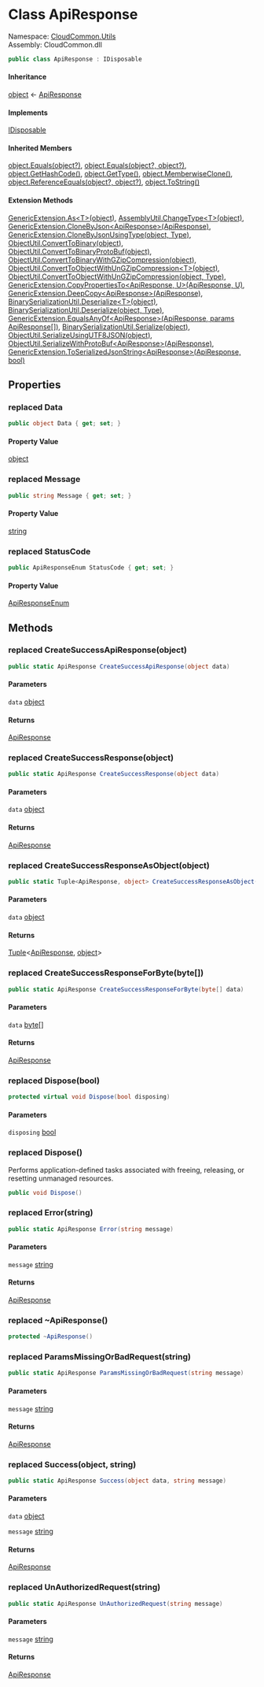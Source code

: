#  Class ApiResponse

Namespace: [CloudCommon.Utils](CloudCommon.Utils.md)  
Assembly: CloudCommon.dll  

```csharp
public class ApiResponse : IDisposable
```

#### Inheritance

[object](https://learn.microsoft.com/dotnet/api/system.object) ← 
[ApiResponse](CloudCommon.Utils.ApiResponse.md)

#### Implements

[IDisposable](https://learn.microsoft.com/dotnet/api/system.idisposable)

#### Inherited Members

[object.Equals\(object?\)](https://learn.microsoft.com/dotnet/api/system.object.equals\#system\-object\-equals\(system\-object\)), 
[object.Equals\(object?, object?\)](https://learn.microsoft.com/dotnet/api/system.object.equals\#system\-object\-equals\(system\-object\-system\-object\)), 
[object.GetHashCode\(\)](https://learn.microsoft.com/dotnet/api/system.object.gethashcode), 
[object.GetType\(\)](https://learn.microsoft.com/dotnet/api/system.object.gettype), 
[object.MemberwiseClone\(\)](https://learn.microsoft.com/dotnet/api/system.object.memberwiseclone), 
[object.ReferenceEquals\(object?, object?\)](https://learn.microsoft.com/dotnet/api/system.object.referenceequals), 
[object.ToString\(\)](https://learn.microsoft.com/dotnet/api/system.object.tostring)

#### Extension Methods

[GenericExtension.As<T\>\(object\)](CloudCommon.Extensions.GenericExtension.md\#CloudCommon\_Extensions\_GenericExtension\_As\_\_1\_System\_Object\_), 
[AssemblyUtil.ChangeType<T\>\(object\)](CloudCommon.Utils.AssemblyUtil.md\#CloudCommon\_Utils\_AssemblyUtil\_ChangeType\_\_1\_System\_Object\_), 
[GenericExtension.CloneByJson<ApiResponse\>\(ApiResponse\)](CloudCommon.Extensions.GenericExtension.md\#CloudCommon\_Extensions\_GenericExtension\_CloneByJson\_\_1\_\_\_0\_), 
[GenericExtension.CloneByJsonUsingType\(object, Type\)](CloudCommon.Extensions.GenericExtension.md\#CloudCommon\_Extensions\_GenericExtension\_CloneByJsonUsingType\_System\_Object\_System\_Type\_), 
[ObjectUtil.ConvertToBinary\(object\)](CloudCommon.Utils.ObjectUtil.md\#CloudCommon\_Utils\_ObjectUtil\_ConvertToBinary\_System\_Object\_), 
[ObjectUtil.ConvertToBinaryProtoBuf\(object\)](CloudCommon.Utils.ObjectUtil.md\#CloudCommon\_Utils\_ObjectUtil\_ConvertToBinaryProtoBuf\_System\_Object\_), 
[ObjectUtil.ConvertToBinaryWithGZipCompression\(object\)](CloudCommon.Utils.ObjectUtil.md\#CloudCommon\_Utils\_ObjectUtil\_ConvertToBinaryWithGZipCompression\_System\_Object\_), 
[ObjectUtil.ConvertToObjectWithUnGZipCompression<T\>\(object\)](CloudCommon.Utils.ObjectUtil.md\#CloudCommon\_Utils\_ObjectUtil\_ConvertToObjectWithUnGZipCompression\_\_1\_System\_Object\_), 
[ObjectUtil.ConvertToObjectWithUnGZipCompression\(object, Type\)](CloudCommon.Utils.ObjectUtil.md\#CloudCommon\_Utils\_ObjectUtil\_ConvertToObjectWithUnGZipCompression\_System\_Object\_System\_Type\_), 
[GenericExtension.CopyPropertiesTo<ApiResponse, U\>\(ApiResponse, U\)](CloudCommon.Extensions.GenericExtension.md\#CloudCommon\_Extensions\_GenericExtension\_CopyPropertiesTo\_\_2\_\_\_0\_\_\_1\_), 
[GenericExtension.DeepCopy<ApiResponse\>\(ApiResponse\)](CloudCommon.Extensions.GenericExtension.md\#CloudCommon\_Extensions\_GenericExtension\_DeepCopy\_\_1\_\_\_0\_), 
[BinarySerializationUtil.Deserialize<T\>\(object\)](CloudCommon.Utils.BinarySerializationUtil.md\#CloudCommon\_Utils\_BinarySerializationUtil\_Deserialize\_\_1\_System\_Object\_), 
[BinarySerializationUtil.Deserialize\(object, Type\)](CloudCommon.Utils.BinarySerializationUtil.md\#CloudCommon\_Utils\_BinarySerializationUtil\_Deserialize\_System\_Object\_System\_Type\_), 
[GenericExtension.EqualsAnyOf<ApiResponse\>\(ApiResponse, params ApiResponse\[\]\)](CloudCommon.Extensions.GenericExtension.md\#CloudCommon\_Extensions\_GenericExtension\_EqualsAnyOf\_\_1\_\_\_0\_\_\_0\_\_\_), 
[BinarySerializationUtil.Serialize\(object\)](CloudCommon.Utils.BinarySerializationUtil.md\#CloudCommon\_Utils\_BinarySerializationUtil\_Serialize\_System\_Object\_), 
[ObjectUtil.SerializeUsingUTF8JSON\(object\)](CloudCommon.Utils.ObjectUtil.md\#CloudCommon\_Utils\_ObjectUtil\_SerializeUsingUTF8JSON\_System\_Object\_), 
[ObjectUtil.SerializeWithProtoBuf<ApiResponse\>\(ApiResponse\)](CloudCommon.Utils.ObjectUtil.md\#CloudCommon\_Utils\_ObjectUtil\_SerializeWithProtoBuf\_\_1\_\_\_0\_), 
[GenericExtension.ToSerializedJsonString<ApiResponse\>\(ApiResponse, bool\)](CloudCommon.Extensions.GenericExtension.md\#CloudCommon\_Extensions\_GenericExtension\_ToSerializedJsonString\_\_1\_\_\_0\_System\_Boolean\_)

## Properties

### replaced Data

```csharp
public object Data { get; set; }
```

#### Property Value

 [object](https://learn.microsoft.com/dotnet/api/system.object)

### replaced Message

```csharp
public string Message { get; set; }
```

#### Property Value

 [string](https://learn.microsoft.com/dotnet/api/system.string)

### replaced StatusCode

```csharp
public ApiResponseEnum StatusCode { get; set; }
```

#### Property Value

 [ApiResponseEnum](CloudCommon.Enums.ApiResponseEnum.md)

## Methods

### replaced CreateSuccessApiResponse\(object\)

```csharp
public static ApiResponse CreateSuccessApiResponse(object data)
```

#### Parameters

`data` [object](https://learn.microsoft.com/dotnet/api/system.object)

#### Returns

 [ApiResponse](CloudCommon.Utils.ApiResponse.md)

### replaced CreateSuccessResponse\(object\)

```csharp
public static ApiResponse CreateSuccessResponse(object data)
```

#### Parameters

`data` [object](https://learn.microsoft.com/dotnet/api/system.object)

#### Returns

 [ApiResponse](CloudCommon.Utils.ApiResponse.md)

### replaced CreateSuccessResponseAsObject\(object\)

```csharp
public static Tuple<ApiResponse, object> CreateSuccessResponseAsObject(object data)
```

#### Parameters

`data` [object](https://learn.microsoft.com/dotnet/api/system.object)

#### Returns

 [Tuple](https://learn.microsoft.com/dotnet/api/system.tuple\-2)<[ApiResponse](CloudCommon.Utils.ApiResponse.md), [object](https://learn.microsoft.com/dotnet/api/system.object)\>

### replaced CreateSuccessResponseForByte\(byte\[\]\)

```csharp
public static ApiResponse CreateSuccessResponseForByte(byte[] data)
```

#### Parameters

`data` [byte](https://learn.microsoft.com/dotnet/api/system.byte)\[\]

#### Returns

 [ApiResponse](CloudCommon.Utils.ApiResponse.md)

### replaced Dispose\(bool\)

```csharp
protected virtual void Dispose(bool disposing)
```

#### Parameters

`disposing` [bool](https://learn.microsoft.com/dotnet/api/system.boolean)

### replaced Dispose\(\)

Performs application-defined tasks associated with freeing, releasing, or resetting unmanaged resources.

```csharp
public void Dispose()
```

### replaced Error\(string\)

```csharp
public static ApiResponse Error(string message)
```

#### Parameters

`message` [string](https://learn.microsoft.com/dotnet/api/system.string)

#### Returns

 [ApiResponse](CloudCommon.Utils.ApiResponse.md)

### replaced \~ApiResponse\(\)

```csharp
protected ~ApiResponse()
```

### replaced ParamsMissingOrBadRequest\(string\)

```csharp
public static ApiResponse ParamsMissingOrBadRequest(string message)
```

#### Parameters

`message` [string](https://learn.microsoft.com/dotnet/api/system.string)

#### Returns

 [ApiResponse](CloudCommon.Utils.ApiResponse.md)

### replaced Success\(object, string\)

```csharp
public static ApiResponse Success(object data, string message)
```

#### Parameters

`data` [object](https://learn.microsoft.com/dotnet/api/system.object)

`message` [string](https://learn.microsoft.com/dotnet/api/system.string)

#### Returns

 [ApiResponse](CloudCommon.Utils.ApiResponse.md)

### replaced UnAuthorizedRequest\(string\)

```csharp
public static ApiResponse UnAuthorizedRequest(string message)
```

#### Parameters

`message` [string](https://learn.microsoft.com/dotnet/api/system.string)

#### Returns

 [ApiResponse](CloudCommon.Utils.ApiResponse.md)


